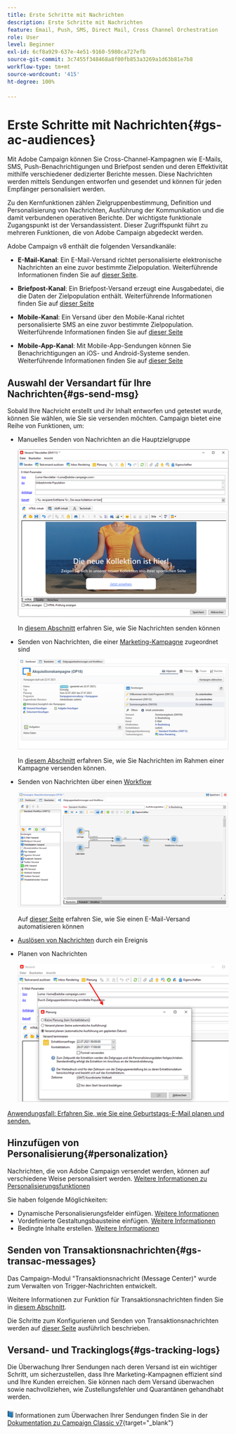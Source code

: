 ```yaml
---
title: Erste Schritte mit Nachrichten
description: Erste Schritte mit Nachrichten
feature: Email, Push, SMS, Direct Mail, Cross Channel Orchestration
role: User
level: Beginner
exl-id: 6cf8a929-637e-4e51-9160-5980ca727efb
source-git-commit: 3c7455f348468a8f00fb853a3269a1d63b81e7b8
workflow-type: tm+mt
source-wordcount: '415'
ht-degree: 100%

---
```


# Erste Schritte mit Nachrichten{#gs-ac-audiences}

Mit Adobe Campaign können Sie Cross-Channel-Kampagnen wie E-Mails, SMS, Push-Benachrichtigungen und Briefpost senden und deren Effektivität mithilfe verschiedener dedizierter Berichte messen. Diese Nachrichten werden mittels Sendungen entworfen und gesendet und können für jeden Empfänger personalisiert werden.

Zu den Kernfunktionen zählen Zielgruppenbestimmung, Definition und Personalisierung von Nachrichten, Ausführung der Kommunikation und die damit verbundenen operativen Berichte. Der wichtigste funktionale Zugangspunkt ist der Versandassistent. Dieser Zugriffspunkt führt zu mehreren Funktionen, die von Adobe Campaign abgedeckt werden.

Adobe Campaign v8 enthält die folgenden Versandkanäle:

* **E-Mail-Kanal**: Ein E-Mail-Versand richtet personalisierte elektronische Nachrichten an eine zuvor bestimmte Zielpopulation. Weiterführende Informationen finden Sie auf [dieser Seite](../send/email.md).

* **Briefpost-Kanal**: Ein Briefpost-Versand erzeugt eine Ausgabedatei, die die Daten der Zielpopulation enthält.  Weiterführende Informationen finden Sie auf [dieser Seite](../send/direct-mail.md)

* **Mobile-Kanal**: Ein Versand über den Mobile-Kanal richtet personalisierte SMS an eine zuvor bestimmte Zielpopulation.  Weiterführende Informationen finden Sie auf [dieser Seite](../send/sms.md)

* **Mobile-App-Kanal**: Mit Mobile-App-Sendungen können Sie Benachrichtigungen an iOS- und Android-Systeme senden.  Weiterführende Informationen finden Sie auf [dieser Seite](../send/push.md)

<!--
* **LINE channel**: LINE deliveries let you send messages on LINE, an instant messaging application available on all smartphones. Learn more in [this page](../send/line.md)
-->

## Auswahl der Versandart für Ihre Nachrichten{#gs-send-msg}

Sobald Ihre Nachricht erstellt und ihr Inhalt entworfen und getestet wurde, können Sie wählen, wie Sie sie versenden möchten. Campaign bietet eine Reihe von Funktionen, um:

* Manuelles Senden von Nachrichten an die Hauptzielgruppe

  ![](assets/send-email.png)

  In [diesem Abschnitt](../send/send.md) erfahren Sie, wie Sie Nachrichten senden können

* Senden von Nachrichten, die einer [Marketing-Kampagne](campaigns.md) zugeordnet sind

  ![](assets/deliveries-in-a-campaign.png)

  In [diesem Abschnitt](https://experienceleague.adobe.com/docs/campaign/automation/campaign-orchestration/marketing-campaign-deliveries.html?lang=de) erfahren Sie, wie Sie Nachrichten im Rahmen einer Kampagne versenden können.

* Senden von Nachrichten über einen [Workflow](../config/workflows.md)

  ![](assets/send-in-a-wf.png)

   Auf [dieser Seite](../../automation/workflow/delivery.md) erfahren Sie, wie Sie einen E-Mail-Versand automatisieren können

* [Auslösen von Nachrichten](../send/transactional.md) durch ein Ereignis

* Planen von Nachrichten

  ![](assets/schedule-send.png)

[Anwendungsfall: Erfahren Sie, wie Sie eine Geburtstags-E-Mail planen und senden.](../../automation/workflow/send-a-birthday-email.md)


## Hinzufügen von Personalisierung{#personalization}

Nachrichten, die von Adobe Campaign versendet werden, können auf verschiedene Weise personalisiert werden. [Weitere Informationen zu Personalisierungsfunktionen](../send/personalize.md)

Sie haben folgende Möglichkeiten:

* Dynamische Personalisierungsfelder einfügen. [Weitere Informationen](../send/personalization-fields.md)
* Vordefinierte Gestaltungsbausteine einfügen. [Weitere Informationen](../send/personalization-blocks.md)
* Bedingte Inhalte erstellen. [Weitere Informationen](../send/conditions.md)

## Senden von Transaktionsnachrichten{#gs-transac-messages}

Das Campaign-Modul &quot;Transaktionsnachricht (Message Center)&quot; wurde zum Verwalten von Trigger-Nachrichten entwickelt.

Weitere Informationen zur Funktion für Transaktionsnachrichten finden Sie in [diesem Abschnitt](../architecture/architecture.md#transac-msg-archi).

Die Schritte zum Konfigurieren und Senden von Transaktionsnachrichten werden auf [dieser Seite](../send/transactional.md) ausführlich beschrieben.


## Versand- und Trackinglogs{#gs-tracking-logs}

Die Überwachung Ihrer Sendungen nach deren Versand ist ein wichtiger Schritt, um sicherzustellen, dass Ihre Marketing-Kampagnen effizient sind und Ihre Kunden erreichen. Sie können nach dem Versand überwachen sowie nachvollziehen, wie Zustellungsfehler und Quarantänen gehandhabt werden.

![](../assets/do-not-localize/book.png) Informationen zum Überwachen Ihrer Sendungen finden Sie in der [Dokumentation zu Campaign Classic v7](https://experienceleague.adobe.com/docs/campaign-classic/using/sending-messages/monitoring-deliveries/about-delivery-monitoring.html?lang=de#sending-messages){target="_blank"}

